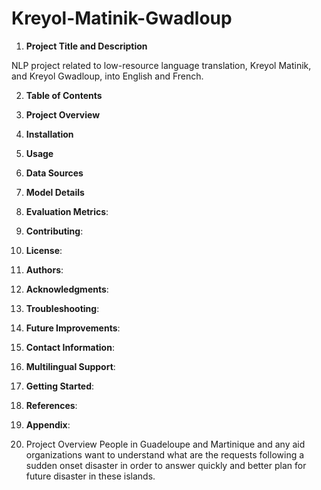# Kreyol-Matinik-Gwadloup
1. **Project Title and Description**

NLP project related to low-resource language translation, Kreyol Matinik, and Kreyol Gwadloup, into English and French.

2. **Table of Contents**
3. **Project Overview**
4. **Installation**
5. **Usage**
6. **Data Sources**
  
7. **Model Details**
  
8. **Evaluation Metrics**:
  
9. **Contributing**:
  
10. **License**:
11. **Authors**:

12. **Acknowledgments**:
    
13. **Troubleshooting**:
    
14. **Future Improvements**:

15. **Contact Information**:

17. **Multilingual Support**:
    
18. **Getting Started**:

19. **References**:
20. **Appendix**:

3. Project Overview
People in Guadeloupe and Martinique 
and any aid organizations want to 
understand what are the requests 
following a sudden onset disaster 
in order to answer quickly and 
better plan for future disaster 
in these islands.

